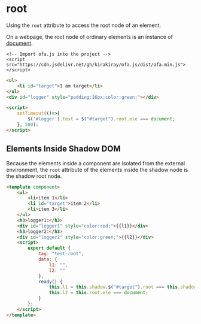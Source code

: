# root

Using the `root` attribute to access the root node of an element.

On a webpage, the root node of ordinary elements is an instance of [document](https://developer.mozilla.org/en-US/docs/Web/API/Document).

<html-viewer>

```
<!-- Import ofa.js into the project -->
<script src="https://cdn.jsdelivr.net/gh/kirakiray/ofa.js/dist/ofa.min.js"></script>
```

```html
<ul>
    <li id="target">I am target</li>
</ul>
<div id="logger" style="padding:16px;color:green;"></div>

<script>
    setTimeout(()=>{
        $('#logger').text = $("#target").root.ele === document;
    }, 500);
</script>
```

</html-viewer>

## Elements Inside Shadow DOM

Because the elements inside a component are isolated from the external environment, the `root` attribute of the elements inside the shadow node is the shadow root node.

<comp-viewer comp-name="test-root">

```html
<template component>
    <ul>
        <li>item 1</li>
        <li id="target">item 2</li>
        <li>item 3</li>
    </ul>
    <h3>logger1:</h3>
    <div id="logger1" style="color:red;">{{l1}}</div>
    <h3>logger2:</h3>
    <div id="logger2" style="color:green;">{{l2}}</div>
    <script>
        export default {
            tag: "test-root",
            data: {
                l1: "",
                l2: ""
            },
            ready() {
                this.l1 = this.shadow.$("#target").root === this.shadow;
                this.l2 = this.root.ele === document;
            }
        };
    </script>
</template>
```

</comp-viewer>

